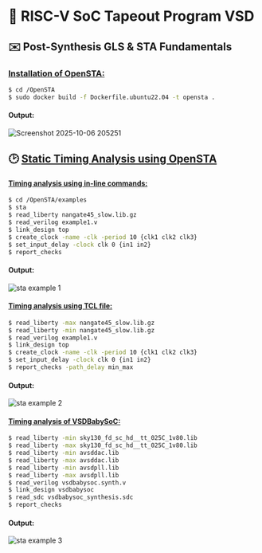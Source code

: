 # 🧮 RISC-V SoC Tapeout Program VSD
## ✉️ Post-Synthesis GLS & STA Fundamentals
### <ins>Installation of OpenSTA:</ins>

``` bash
$ cd /OpenSTA
$ sudo docker build -f Dockerfile.ubuntu22.04 -t opensta .
```

#### Output:
![Screenshot 2025-10-06 205251](https://github.com/user-attachments/assets/7a8734b5-5c89-48c0-b7ff-832938770876)

## 🕑 <ins> Static Timing Analysis using OpenSTA</ins>
#### <ins>Timing analysis using in-line commands:</ins>
``` bash
$ cd /OpenSTA/examples
$ sta
$ read_liberty nangate45_slow.lib.gz
$ read_verilog example1.v
$ link_design top
$ create_clock -name -clk -period 10 {clk1 clk2 clk3}
$ set_input_delay -clock clk 0 {in1 in2}
$ report_checks
```

#### Output:
![sta example 1](https://github.com/user-attachments/assets/c5690d76-2a0a-42bb-ba3d-4ceae80a4f0e)


#### <ins>Timing analysis using TCL file:</ins>
``` bash
$ read_liberty -max nangate45_slow.lib.gz
$ read_liberty -min nangate45_slow.lib.gz
$ read_verilog example1.v
$ link_design top
$ create_clock -name -clk -period 10 {clk1 clk2 clk3}
$ set_input_delay -clock clk 0 {in1 in2}
$ report_checks -path_delay min_max
```

#### Output:

![sta example 2](https://github.com/user-attachments/assets/9f182d41-bfe7-4520-a890-3e2c6a493efd)

#### <ins>Timing analysis of VSDBabySoC:</ins>
``` bash
$ read_liberty -min sky130_fd_sc_hd__tt_025C_1v80.lib
$ read_liberty -max sky130_fd_sc_hd__tt_025C_1v80.lib
$ read_liberty -min avsddac.lib
$ read_liberty -max avsddac.lib
$ read_liberty -min avsdpll.lib
$ read_liberty -max avsdpll.lib
$ read_verilog vsdbabysoc.synth.v
$ link_design vsdbabysoc
$ read_sdc vsdbabysoc_synthesis.sdc
$ report_checks
```

#### Output: 

![sta example 3](https://github.com/user-attachments/assets/5fc6fe2b-95da-4801-a909-93a082f12c3f)

